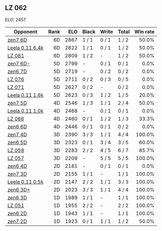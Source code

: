 ## LZ 062 ##

ELO: 2457

Opponent | Rank | ELO | Black | Write | Total | Win rate
---------|-----:|----:|-------|-------|-------|-------:
[zen7 6D](zen7%206D.md) | 6D | 2867 | 1 / 1 | 0 / 1 | 1 / 2 | 50.0%
[Leela 0.11 6.4k](Leela%200.11%206.4k.md) | 6D | 2822 | 1 / 1 | 0 / 1 | 1 / 2 | 50.0%
[LZ 081](LZ%20081.md) | 6D | 2809 | 1 / 2 | - | 1 / 2 | 50.0%
[zen7 6D-](zen7%206D-.md) | 5D | 2799 | - | 0 / 1 | 0 / 1 | 0.0%
[zen6 7D](zen6%207D.md) | 5D | 2719 | - | 0 / 2 | 0 / 2 | 0.0%
[LZ 076](LZ%20076.md) | 5D | 2711 | 0 / 2 | 0 / 3 | 0 / 5 | 0.0%
[LZ 071](LZ%20071.md) | 5D | 2627 | 0 / 2 | - | 0 / 2 | 0.0%
[Leela 0.11 1.6k](Leela%200.11%201.6k.md) | 5D | 2623 | 0 / 3 | 1 / 2 | 1 / 5 | 20.0%
[zen7 5D](zen7%205D.md) | 4D | 2546 | 1 / 3 | 1 / 1 | 2 / 4 | 50.0%
[Leela 0.11 1.0k](Leela%200.11%201.0k.md) | 4D | 2468 | - | 0 / 1 | 0 / 1 | 0.0%
[LZ 066](LZ%20066.md) | 4D | 2460 | 0 / 1 | 1 / 2 | 1 / 3 | 33.3%
[zen6 6D](zen6%206D.md) | 4D | 2446 | 0 / 1 | 0 / 1 | 0 / 2 | 0.0%
[zen7 4D](zen7%204D.md) | 3D | 2390 | 3 / 3 | 1 / 1 | 4 / 4 | 100.0%
[zen6 5D](zen6%205D.md) | 3D | 2323 | 0 / 1 | 3 / 4 | 3 / 5 | 60.0%
[LZ 058](LZ%20058.md) | 3D | 2283 | 2 / 2 | 4 / 5 | 6 / 7 | 85.7%
[LZ 057](LZ%20057.md) | 3D | 2209 | - | 5 / 5 | 5 / 5 | 100.0%
[zen6 4D](zen6%204D.md) | 2D | 2181 | - | 0 / 1 | 0 / 1 | 0.0%
[zen7 3D](zen7%203D.md) | 2D | 2155 | 1 / 1 | - | 1 / 1 | 100.0%
[Leela 0.11 0.5k](Leela%200.11%200.5k.md) | 2D | 2147 | 2 / 2 | 1 / 1 | 3 / 3 | 100.0%
[zen6 3D+](zen6%203D+.md) | 2D | 2023 | 3 / 3 | 1 / 1 | 4 / 4 | 100.0%
[zen6 3D](zen6%203D.md) | 1D | 1989 | 1 / 1 | - | 1 / 1 | 100.0%
[LZ 051](LZ%20051.md) | 1D | 1955 | 2 / 2 | - | 2 / 2 | 100.0%
[zen6 2D](zen6%202D.md) | 1D | 1943 | 1 / 1 | - | 1 / 1 | 100.0%
[zen7 2D](zen7%202D.md) | 1D | 1923 | 0 / 1 | 1 / 1 | 1 / 2 | 50.0%

